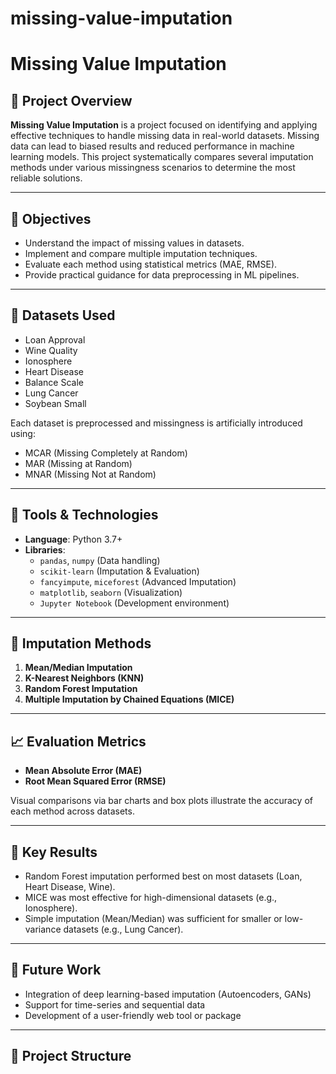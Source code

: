 # missing-value-imputation
# Missing Value Imputation

## 📘 Project Overview

**Missing Value Imputation** is a project focused on identifying and applying effective techniques to handle missing data in real-world datasets. Missing data can lead to biased results and reduced performance in machine learning models. This project systematically compares several imputation methods under various missingness scenarios to determine the most reliable solutions.

---

## 🎯 Objectives

- Understand the impact of missing values in datasets.
- Implement and compare multiple imputation techniques.
- Evaluate each method using statistical metrics (MAE, RMSE).
- Provide practical guidance for data preprocessing in ML pipelines.

---

## 📂 Datasets Used

- Loan Approval
- Wine Quality
- Ionosphere
- Heart Disease
- Balance Scale
- Lung Cancer
- Soybean Small

Each dataset is preprocessed and missingness is artificially introduced using:
- MCAR (Missing Completely at Random)
- MAR (Missing at Random)
- MNAR (Missing Not at Random)

---

## 🧰 Tools & Technologies

- **Language**: Python 3.7+
- **Libraries**:  
  - `pandas`, `numpy` (Data handling)  
  - `scikit-learn` (Imputation & Evaluation)  
  - `fancyimpute`, `miceforest` (Advanced Imputation)  
  - `matplotlib`, `seaborn` (Visualization)  
  - `Jupyter Notebook` (Development environment)

---

## 🧪 Imputation Methods

1. **Mean/Median Imputation**  
2. **K-Nearest Neighbors (KNN)**  
3. **Random Forest Imputation**  
4. **Multiple Imputation by Chained Equations (MICE)**

---

## 📈 Evaluation Metrics

- **Mean Absolute Error (MAE)**
- **Root Mean Squared Error (RMSE)**

Visual comparisons via bar charts and box plots illustrate the accuracy of each method across datasets.

---

## 📌 Key Results

- Random Forest imputation performed best on most datasets (Loan, Heart Disease, Wine).
- MICE was most effective for high-dimensional datasets (e.g., Ionosphere).
- Simple imputation (Mean/Median) was sufficient for smaller or low-variance datasets (e.g., Lung Cancer).

---

## 🔬 Future Work

- Integration of deep learning-based imputation (Autoencoders, GANs)
- Support for time-series and sequential data
- Development of a user-friendly web tool or package

---

## 📑 Project Structure

